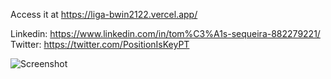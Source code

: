 Access it at https://liga-bwin2122.vercel.app/

Linkedin: https://www.linkedin.com/in/tom%C3%A1s-sequeira-882279221/
Twitter: https://twitter.com/PositionIsKeyPT

![Screenshot](https://github.com/tomaslb26/LigaBwin2122/blob/main/LigaBwin2122.png)

